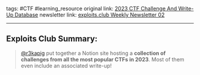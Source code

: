 tags: #CTF #learning_resource
original link:  [2023 CTF Challenge And Write-Up Database](https://r3kapig-not1on.notion.site/2023-4828bf0bb74e45cabce2288370402dc0?ref=blog.exploits.club)
newsletter link:  [exploits.club Weekly Newsletter 02](https://blog.exploits.club/exploits-club-weekly-newsletter-02/)

---
## Exploits Club Summary:
> [@r3kapig](https://twitter.com/r3kapig?ref=blog.exploits.club) put together a Notion site hosting a **collection of challenges from all the most popular CTFs in 2023**. Most of them even include an associated write-up!
